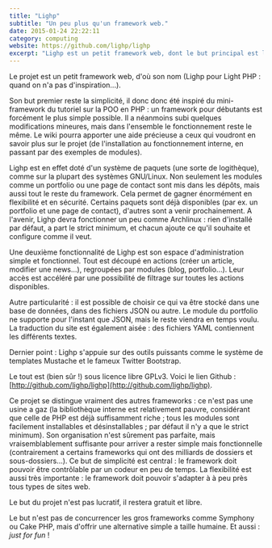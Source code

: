 ```yaml
---
title: "Lighp"
subtitle: "Un peu plus qu'un framework web."
date: 2015-01-24 22:22:11
category: computing
website: https://github.com/lighp/lighp
excerpt: "Lighp est un petit framework web, dont le but principal est la simplicité. Il est également doté d'un gestionnaire de paquets et d'une interface d'administration efficace."
---
```


Le projet est un petit framework web, d'où son nom (Lighp pour Light PHP : quand on n'a pas d'inspiration...).

Son but premier reste la simplicité, il donc donc été inspiré du mini-framework du tutoriel sur la POO en PHP : un framework pour débutants est forcément le plus simple possible. Il a néanmoins subi quelques modifications mineures, mais dans l'ensemble le fonctionnement reste le même. Le wiki pourra apporter une aide précieuse a ceux qui voudront en savoir plus sur le projet (de l'installation au fonctionnement interne, en passant par des exemples de modules).

Lighp est en effet doté d'un système de paquets (une sorte de logithèque), comme sur la plupart des systèmes GNU/Linux. Non seulement les modules comme un portfolio ou une page de contact sont mis dans les dépôts, mais aussi tout le reste du framework. Cela permet de gagner énormément en flexibilité et en sécurité. Certains paquets sont déjà disponibles (par ex. un portfolio et une page de contact), d'autres sont a venir prochainement. A l'avenir, Lighp devra fonctionner un peu comme Archlinux : rien d'installé par défaut, a part le strict minimum, et chacun ajoute ce qu'il souhaite et configure comme il veut.

Une deuxième fonctionnalité de Lighp est son espace d'administration simple et fonctionnel. Tout est découpé en actions (créer un article, modifier une news...), regroupées par modules (blog, portfolio...). Leur accès est accéléré par une possibilité de filtrage sur toutes les actions disponibles.

Autre particularité : il est possible de choisir ce qui va être stocké dans une base de données, dans des fichiers JSON ou autre. Le module du portfolio ne supporte pour l'instant que JSON, mais le reste viendra en temps voulu. La traduction du site est également aisée : des fichiers YAML contiennent les différents textes.

Dernier point : Lighp s'appuie sur des outils puissants comme le système de templates Mustache et le fameux Twitter Bootstrap.

Le tout est (bien sûr !) sous licence libre GPLv3. Voici le lien Github : [http://github.com/lighp/lighp](http://github.com/lighp/lighp).

Ce projet se distingue vraiment des autres frameworks : ce n'est pas une usine a gaz (la bibliothèque interne est relativement pauvre, considérant que celle de PHP est déjà suffisamment riche ; tous les modules sont facilement installables et désinstallables ; par défaut il n'y a que le strict minimum). Son organisation n'est sûrement pas parfaite, mais vraisemblablement suffisante pour arriver a rester simple mais fonctionnelle (contrairement a certains frameworks qui ont des milliards de dossiers et sous-dossiers...). Ce but de simplicité est central : le framework doit pouvoir être contrôlable par un codeur en peu de temps. La flexibilité est aussi très importante : le framework doit pouvoir s'adapter à à peu près tous types de sites web.

Le but du projet n'est pas lucratif, il restera gratuit et libre.

Le but n'est pas de concurrencer les gros frameworks comme Symphony ou Cake PHP, mais d'offrir une alternative simple a taille humaine. Et aussi : _just for fun_ !